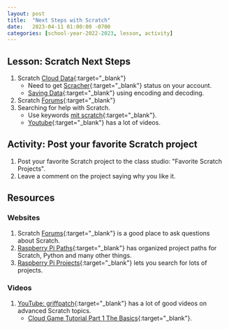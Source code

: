 ```yaml
---
layout: post
title:  "Next Steps with Scratch"
date:   2023-04-11 01:00:00 -0700
categories: [school-year-2022-2023, lesson, activity]
---
```


## Lesson: Scratch Next Steps

1. Scratch [Cloud Data](https://en.scratch-wiki.info/wiki/Cloud_Data){:target="_blank"}
    * Need to get [Scracher](https://en.scratch-wiki.info/wiki/Scratcher){:target="_blank"} status on your account.
    * [Saving Data](https://en.scratch-wiki.info/wiki/Saving_Data){:target="_blank"} using encoding and decoding.
2. Scratch [Forums](https://scratch.mit.edu/discuss/){:target="_blank"}
3. Searching for help with Scratch.
    * Use keywords [mit scratch](https://www.google.com/search?q=mit+scratch){:target="_blank"}.
    * [Youtube](https://www.youtube.com/results?search_query=mit+scratch){:target="_blank"} has a lot of videos.

## Activity: Post your favorite Scratch project

1. Post your favorite Scratch project to the class studio:
    "Favorite Scratch Projects".
2. Leave a comment on the project saying why you like it.

## Resources

### Websites

1. Scratch [Forums](https://scratch.mit.edu/discuss/){:target="_blank"} is
    a good place to ask questions about Scratch.
2. [Raspberry Pi Paths](https://projects.raspberrypi.org/en/paths){:target="_blank"}
    has organized project paths for Scratch, Python and many other things.
3. [Raspberry Pi Projects](https://projects.raspberrypi.org/en/projects){:target="_blank"}
    lets you search for lots of projects.

### Videos

1. [YouTube: griffpatch](https://www.youtube.com/@griffpatch){:target="_blank"}
    has a lot of good videos on advanced Scratch topics.
    * [Cloud Game Tutorial Part 1 The Basics](https://www.youtube.com/watch?v=-KoHaz7ZPvo){:target="_blank"}.
